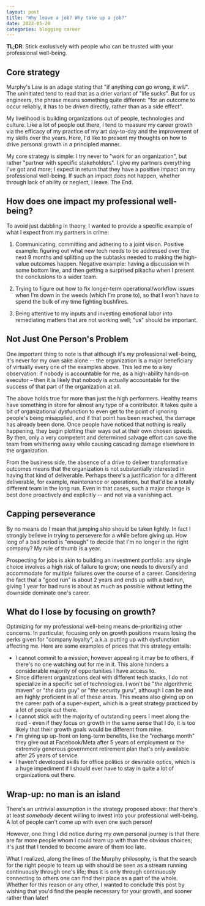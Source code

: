 ```yaml
---
layout: post
title: "Why leave a job? Why take up a job?"
date: 2022-05-28
categories: blogging career
---
```

**TL;DR**: Stick exclusively with people who can be trusted with your professional well-being.

## Core strategy
Murphy's Law is an adage stating that "if anything *can* go wrong, it *will*". The uninitiated tend to read that as a drier variant of "life sucks". But for us engineers, the phrase means something quite different: "for an outcome to occur reliably, it has to be *driven* directly, rather than as a side effect".

My livelihood is building organizations out of people, technologies and culture. Like a lot of people out there, I tend to measure my career growth via the efficacy of my practice of my art day-to-day and the improvement of my skills over the years. Here, I'd like to present my thoughts on how to drive personal growth in a principled manner.

My core strategy is simple: I try never to "work for an organization", but rather "partner with specific stakeholders". I give my partners everything I've got and more; I expect in return that they have a positive impact on my professional well-being. If such an impact does not happen, whether through lack of ability or neglect, I leave. The End.

## How does one impact my professional well-being?
To avoid just dabbling in theory, I wanted to provide a specific example of what I expect from my partners in crime:

1. Communicating, committing and adhering to a joint vision. Positive example: figuring out what new tech needs to be addressed over the next 9 months and splitting up the subtasks needed to making the high-value outcomes happen. Negative example: having a discussion with some bottom line, and then getting a surprised pikachu when I present the conclusions to a wider team.

2. Trying to figure out how to fix longer-term operational/workflow issues when I'm down in the weeds (which I'm prone to), so that I won't have to spend the bulk of my time fighting bushfires.

3. Being attentive to my inputs and investing emotional labor into remediating matters that are not working well; "us" should be important.

## Not Just One Person's Problem
One important thing to note is that although it's *my* professional well-being, it's never for my own sake alone -- the organization is a major beneficiary of virtually every one of the examples above. This led me to a key observation: if nobody is accountable for me, as a high-ability hands-on executor – then it is likely that nobody is actually accountable for the success of that part of the organization at all.

The above holds true for more than just the high performers. Healthy teams have something in store for almost any type of a contributor. It takes quite a bit of organizational dysfunction to even get to the point of ignoring people's being misapplied, and if that point has been reached, the damage has already been done. Once people have noticed that nothing is really happening, they begin plotting their ways out at their own chosen speeds. By then, only a very competent and determined salvage effort can save the team from whithering away while causing cascading damage elsewhere in the organization. 

From the business side, the absence of a drive to deliver transformative outcomes means that the organization is not substantially interested in having that kind of deliverable. Perhaps there's a justification for a different deliverable, for example, maintenance or operations, but that'd be a totally different team in the long run. Even in that cases, such a major change is best done proactively and explicitly -- and not via a vanishing act.

## Capping perseverance
By no means do I mean that jumping ship should be taken lightly. In fact I strongly believe in trying to persevere for a while before giving up. How long of a bad period is "enough" to decide that I'm no longer in the right company? My rule of thumb is a year. 

Prospecting for jobs is akin to building an investment portfolio: any single choice involves a high risk of failure to grow; one needs to diversify and accommodate for multiple failures over the course of a career. Considering the fact that a "good run" is about 2 years and ends up with a bad run, giving 1 year for bad runs is about as much as possible without letting the downside dominate one's career.

## What do I lose by focusing on growth?
Optimizing for my professional well-being means de-prioritizing other concerns. In particular, focusing only on growth positions means losing the perks given for "company loyalty", a.k.a. putting up with dysfunction affecting me. Here are some examples of prices that this strategy entails:

- I cannot commit to a mission, however appealing it may be to others, if there's no one watching out for me in it. This alone hinders a considerable majority of opportunities I have access to.
- Since different organizations deal with different tech stacks, I do not specialize in a specific set of technologies. I won't be "*the* algorithmic maven" or "*the* data guy" or "*the* security guru", although I can be and am highly proficient in all of these areas. This means also giving up on the career path of a super-expert, which is a great strategy practiced by a lot of people out there.
- I cannot stick with the majority of outstanding peers I meet along the road - even if they focus on growth in the same sense that I do,  it is too likely that their growth goals would be different from mine.
- I'm giving up up-front on long-term benefits, like the "recharge month" they give out at Facebook/Meta after 5 years of employment or the extremely generous government retirement plan that's only available after 25 years of service.
- I haven't developed skills for office politics or desirable optics, which is a huge impediment if I should ever have to stay in quite a lot of organizations out there.

## Wrap-up: no man is an island
There's an untrivial assumption in the strategy proposed above: that there's at least *somebody* decent willing to invest into your professional well-being. A lot of people can't come up with even one such person!

However, one thing I did notice during my own personal journey is that there are far more people whom I could team up with than the obvious choices; it's just that I tended to become aware of them too late.

What I realized, along the lines of the Murphy philosophy, is that the search for the right people to team up with should be seen as a stream running continuously through one's life; thus it is only through continuously connecting to others one can find their place as a part of the whole. Whether for this reason or any other, I wanted to conclude this post by wishing that you'd find the people necessary for your growth, and sooner rather than later!
